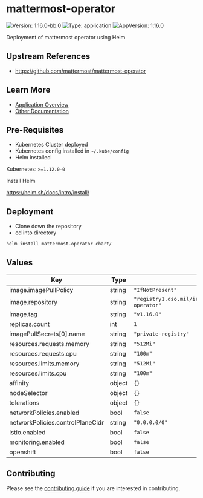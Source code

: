 # mattermost-operator

![Version: 1.16.0-bb.0](https://img.shields.io/badge/Version-1.16.0--bb.0-informational?style=flat-square) ![Type: application](https://img.shields.io/badge/Type-application-informational?style=flat-square) ![AppVersion: 1.16.0](https://img.shields.io/badge/AppVersion-1.16.0-informational?style=flat-square)

Deployment of mattermost operator using Helm

## Upstream References
* <https://github.com/mattermost/mattermost-operator>

## Learn More
* [Application Overview](docs/overview.md) 
* [Other Documentation](docs/)

## Pre-Requisites

* Kubernetes Cluster deployed
* Kubernetes config installed in `~/.kube/config`
* Helm installed

Kubernetes: `>=1.12.0-0`

Install Helm

https://helm.sh/docs/intro/install/

## Deployment

* Clone down the repository
* cd into directory
```bash
helm install mattermost-operator chart/
```

## Values

| Key | Type | Default | Description |
|-----|------|---------|-------------|
| image.imagePullPolicy | string | `"IfNotPresent"` |  |
| image.repository | string | `"registry1.dso.mil/ironbank/opensource/mattermost/mattermost-operator"` |  |
| image.tag | string | `"v1.16.0"` |  |
| replicas.count | int | `1` |  |
| imagePullSecrets[0].name | string | `"private-registry"` |  |
| resources.requests.memory | string | `"512Mi"` |  |
| resources.requests.cpu | string | `"100m"` |  |
| resources.limits.memory | string | `"512Mi"` |  |
| resources.limits.cpu | string | `"100m"` |  |
| affinity | object | `{}` |  |
| nodeSelector | object | `{}` |  |
| tolerations | object | `{}` |  |
| networkPolicies.enabled | bool | `false` |  |
| networkPolicies.controlPlaneCidr | string | `"0.0.0.0/0"` |  |
| istio.enabled | bool | `false` |  |
| monitoring.enabled | bool | `false` |  |
| openshift | bool | `false` |  |

## Contributing

Please see the [contributing guide](./CONTRIBUTING.md) if you are interested in contributing.
